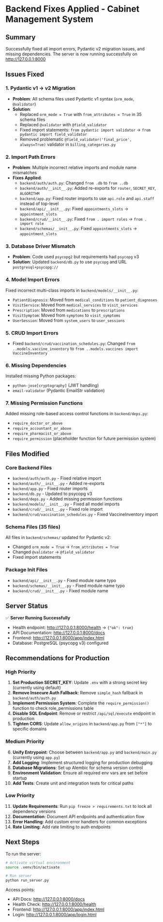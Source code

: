 # Backend Fixes Applied - Cabinet Management System

## Summary
Successfully fixed all import errors, Pydantic v2 migration issues, and missing dependencies. The server is now running successfully on http://127.0.0.1:8000

## Issues Fixed

### 1. **Pydantic v1 → v2 Migration**
- **Problem**: All schema files used Pydantic v1 syntax (`orm_mode`, `@validator`)
- **Solution**: 
  - Replaced `orm_mode = True` with `from_attributes = True` in 35 schema files
  - Replaced `@validator` with `@field_validator` 
  - Fixed import statements: `from pydantic import validator` → `from pydantic import field_validator`
  - Removed problematic `@field_validator('final_price', always=True)` validator in `billing_categories.py`

### 2. **Import Path Errors**
- **Problem**: Multiple incorrect relative imports and module name mismatches
- **Fixes Applied**:
  - `backend/auth/auth.py`: Changed `from .db` to `from ..db`
  - `backend/auth/__init__.py`: Added re-exports for `router`, `SECRET_KEY`, `ALGORITHM`
  - `backend/app.py`: Fixed router imports to use `api.role` and `api.staff` instead of top-level
  - `backend/api/__init__.py`: Fixed `appointments_slots` → `appointment_slots`
  - `backend/crud/__init__.py`: Fixed `from . import roles` → `from . import role`
  - `backend/schemas/__init__.py`: Fixed `appointments_slots` → `appointment_slots`

### 3. **Database Driver Mismatch**
- **Problem**: Code used `psycopg2` but requirements had `psycopg` v3
- **Solution**: Updated `backend/db.py` to use `psycopg` and URL `postgresql+psycopg://`

### 4. **Model Import Errors**
Fixed incorrect multi-class imports in `backend/models/__init__.py`:
- `PatientDiagnosis`: Moved from `medical_conditions` to `patient_diagnoses`
- `VisitService`: Moved from `medical_services` to `visit_services`
- `Prescription`: Moved from `medications` to `prescriptions`
- `VisitSymptom`: Moved from `symptoms` to `visit_symptoms`
- `UserSession`: Moved from `system_users` to `user_sessions`

### 5. **CRUD Import Errors**
- Fixed `backend/crud/vaccination_schedules.py`: Changed `from ..models.vaccine_inventory` to `from ..models.vaccines import VaccineInventory`

### 6. **Missing Dependencies**
Installed missing Python packages:
- `python-jose[cryptography]` (JWT handling)
- `email-validator` (Pydantic EmailStr validation)

### 7. **Missing Permission Functions**
Added missing role-based access control functions in `backend/deps.py`:
- `require_doctor_or_above`
- `require_accountant_or_above`
- `require_pharmacist_or_above`
- `require_permission` (placeholder function for future permission system)

## Files Modified

### Core Backend Files
- `backend/auth/auth.py` - Fixed relative import
- `backend/auth/__init__.py` - Added re-exports
- `backend/app.py` - Fixed router imports
- `backend/db.py` - Updated to psycopg v3
- `backend/deps.py` - Added missing permission functions
- `backend/models/__init__.py` - Fixed all model imports
- `backend/crud/__init__.py` - Fixed role import
- `backend/crud/vaccination_schedules.py` - Fixed VaccineInventory import

### Schema Files (35 files)
All files in `backend/schemas/` updated for Pydantic v2:
- Changed `orm_mode = True` → `from_attributes = True`
- Changed `@validator` → `@field_validator`
- Fixed import statements

### Package Init Files
- `backend/api/__init__.py` - Fixed module name typo
- `backend/schemas/__init__.py` - Fixed module name typo
- `backend/crud/__init__.py` - Fixed module name

## Server Status

✅ **Server Running Successfully**
- Health endpoint: http://127.0.0.1:8000/health → `{"ok": true}`
- API Documentation: http://127.0.0.1:8000/docs
- Frontend: http://127.0.0.1:8000/app/index.html
- Database: PostgreSQL (psycopg v3) configured

## Recommendations for Production

### High Priority
1. **Set Production SECRET_KEY**: Update `.env` with a strong secret key (currently using default)
2. **Remove Insecure Auth Fallback**: Remove `simple_hash` fallback in `backend/auth/auth.py`
3. **Implement Permission System**: Complete the `require_permission()` function to check role_permissions table
4. **Disable SQL Endpoint**: Remove or restrict `/api/sql/execute` endpoint in production
5. **Tighten CORS**: Update `allow_origins` in `backend/app.py` from `["*"]` to specific domains

### Medium Priority
6. **Unify Entrypoint**: Choose between `backend/app.py` and `backend/main.py` (currently using `app.py`)
7. **Add Logging**: Implement structured logging for production debugging
8. **Database Migrations**: Set up Alembic for schema version control
9. **Environment Validation**: Ensure all required env vars are set before startup
10. **Add Tests**: Create unit and integration tests for critical paths

### Low Priority
11. **Update Requirements**: Run `pip freeze > requirements.txt` to lock all dependency versions
12. **Documentation**: Document API endpoints and authentication flow
13. **Error Handling**: Add custom error handlers for common exceptions
14. **Rate Limiting**: Add rate limiting to auth endpoints

## Next Steps

To run the server:
```bash
# Activate virtual environment
source .venv/bin/activate

# Run server
python run_server.py
```

Access points:
- API Docs: http://127.0.0.1:8000/docs
- Health Check: http://127.0.0.1:8000/health
- Frontend: http://127.0.0.1:8000/app/index.html
- Login: http://127.0.0.1:8000/app/login.html
